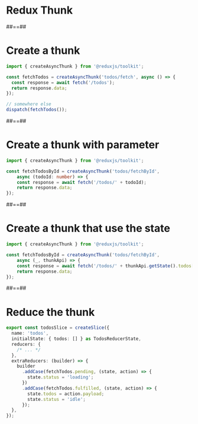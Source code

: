 <!-- .slide: class="transition" -->

# Redux Thunk

##==##

<!-- .slide: class="with-code" -->

# Create a thunk

```typescript
import { createAsyncThunk } from '@reduxjs/toolkit';

const fetchTodos = createAsyncThunk('todos/fetch', async () => {
  const response = await fetch('/todos');
  return response.data;
});

// somewhere else
dispatch(fetchTodos());
```

<!-- .element: class="big-code" -->

##==##

<!-- .slide: class="with-code" -->

# Create a thunk with parameter

<!-- prettier-ignore -->
```typescript [3-5]
import { createAsyncThunk } from '@reduxjs/toolkit';

const fetchTodosById = createAsyncThunk('todos/fetchById', 
    async (todoId: number) => {
    const response = await fetch('/todos/' + todoId);
    return response.data;
});
```

<!-- .element: class="big-code" -->

##==##

<!-- .slide: class="with-code" -->

# Create a thunk that use the state

<!-- prettier-ignore -->
```typescript [3-5]
import { createAsyncThunk } from '@reduxjs/toolkit';

const fetchTodosById = createAsyncThunk('todos/fetchById', 
    async (_, thunkApi) => {
    const response = await fetch('/todos/' + thunkApi.getState().todos[0].id);
    return response.data;
});
```

<!-- .element: class="big-code" -->

##==##

<!-- .slide: class="with-code" -->

# Reduce the thunk

```typescript [7,13|8,12|9-11|7-13]
export const todosSlice = createSlice({
  name: 'todos',
  initialState: { todos: [] } as TodosReducerState,
  reducers: {
    /* ... */
  },
  extraReducers: (builder) => {
    builder
      .addCase(fetchTodos.pending, (state, action) => {
        state.status = 'loading';
      })
      .addCase(fetchTodos.fulfilled, (state, action) => {
        state.todos = action.payload;
        state.status = 'idle';
      });
  },
});
```

<!-- .element: class="big-code" -->
